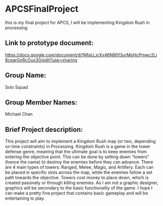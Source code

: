 # APCSFinalProject
this is my final project for APCS, I will be implementing Kingdom Rush in processing

## Link to prototype document:
https://docs.google.com/document/d/1NfaU_icXx46N90f3urMpHcPmwc2Lj8cearGnRcOus30/edit?usp=sharing

## Group Name:
Solo Squad

## Group Member Names: 
Michael Chan

## Brief Project description: 
This project will aim to implement a Kingdom Rush map (or two, depending on time constraints) in Processing. Kingdom Rush is a game in the tower defense genre, meaning that the ultimate goal is to keep enemies from entering the objective point. This can be done by setting down “towers” (hence the name) to destroy the enemies before they can advance. There are 4 main types of towers: Ranged, Melee, Magic, and Artillery. Each can be placed in specific slots across the map, while the enemies follow a set path towards the objective. Towers cost money to place down, which is created passively or through killing enemies. As I am not a graphic designer, graphics will be secondary to the basic functionality of the game. I hope I can make a pretty fine project that contains basic gameplay and will be entertaining to play.
